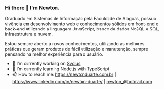 ### Hi there 👋 I'm Newton.

Graduado em Sistemas de Informação pela Faculdade de Alagoas, possuo vivência em desenvolvimento web e conhecimentos sólidos em front-end e back-end utilizando a linguagem JavaScript, banco de dados NoSQL e SQL, infraestrutura e nuvem.

Estou sempre aberto a novos conhecimentos, utilizando as melhores práticas que geram produtos de fácil utilização e manutenção, sempre pensando na melhor experiência para o usuário.

- 🔭 I’m currently working on [Syclus](https://syclus.com.br)
- 🌱 I’m currently learning Node.js with TypeScript
- 📫 How to reach me: https://newtonduarte.com.br | https://www.linkedin.com/in/newton-duarte/ | newton_@hotmail.com
